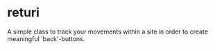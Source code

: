 # returi
A simple class to track your movements within a site in order to create meaningful 'back'-buttons.
